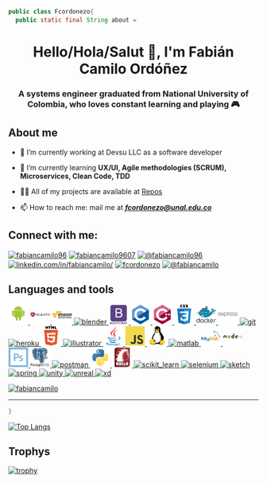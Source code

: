 ```java
public class Fcordonezo{
  public static final String about = 

```

<h1 align="center">Hello/Hola/Salut 👋, I'm Fabián Camilo Ordóñez</h1>
<h3 align="center">A systems engineer graduated from National University of Colombia, who loves constant learning and playing 🎮</h3>

## About me

- 🔭 I’m currently working at Devsu LLC as a software developer

- 🌱 I’m currently learning **UX/UI, Agile methodologies (SCRUM), Microservices, Clean Code, TDD**

- 👨‍💻 All of my projects are available at [Repos](https://github.com/fcordonezo?tab=repositories)

- 📫 How to reach me: mail me at ***fcordonezo@unal.edu.co***

## Connect with me:
<p align="left">

<a href="https://twitter.com/fabiancamilo96" target="blank"><img align="center" src="https://cdn.icon-icons.com/icons2/1183/PNG/512/1490133460-social-icons01_82210.png" alt="fabiancamilo96" height="50" width="50" /></a>
<a href="https://fb.com/fabiancamilo9607" target="blank"><img align="center" src="https://images.vexels.com/media/users/3/223136/isolated/preview/984f500cf9de4519b02b354346eb72e0-facebook-icon-redes-sociales-by-vexels.png" alt="fabiancamilo9607" height="50" width="50" /></a>
<a href="https://instagram.com/fabiancamilo96" target="blank"><img align="center" src="https://upload.wikimedia.org/wikipedia/commons/thumb/5/58/Instagram-Icon.png/769px-Instagram-Icon.png" alt="@fabiancamilo96" height="50" width="50" /></a>
<a href="https://linkedin.com/in/linkedin.com/in/fabiancamilo/" target="blank"><img align="center" src="https://image.flaticon.com/icons/png/512/174/174857.png" alt="linkedin.com/in/fabiancamilo/" height="50" width="50" /></a>
<a href="https://kaggle.com/fcordonezo" target="blank"><img align="center" src="https://cdn3.iconfinder.com/data/icons/logos-and-brands-adobe/512/189_Kaggle-512.png" alt="fcordonezo" height="50" width="50" /></a>
<a href="https://www.hackerearth.com/@fabiancamilo" target="blank"><img align="center" src="https://upload.wikimedia.org/wikipedia/commons/e/e8/HackerEarth_logo.png" alt="@fabiancamilo" height="50" width="50" /></a>
</p>

## Languages and tools
<p align="left"> <a href="https://developer.android.com" target="_blank"> <img src="https://raw.githubusercontent.com/devicons/devicon/master/icons/android/android-original-wordmark.svg" alt="android" width="40" height="40"/> </a> <a href="https://angular.io" target="_blank"> <img src="https://raw.githubusercontent.com/devicons/devicon/master/icons/angularjs/angularjs-original-wordmark.svg" alt="angularjs" width="40" height="40"/> </a> <a href="https://aws.amazon.com" target="_blank"> <img src="https://raw.githubusercontent.com/devicons/devicon/master/icons/amazonwebservices/amazonwebservices-original-wordmark.svg" alt="aws" width="40" height="40"/> </a> <a href="https://www.blender.org/" target="_blank"> <img src="https://download.blender.org/branding/community/blender_community_badge_white.svg" alt="blender" width="40" height="40"/> </a> <a href="https://getbootstrap.com" target="_blank"> <img src="https://raw.githubusercontent.com/devicons/devicon/master/icons/bootstrap/bootstrap-plain-wordmark.svg" alt="bootstrap" width="40" height="40"/> </a> <a href="https://www.cprogramming.com/" target="_blank"> <img src="https://raw.githubusercontent.com/devicons/devicon/master/icons/c/c-original.svg" alt="c" width="40" height="40"/> </a> <a href="https://www.w3schools.com/cpp/" target="_blank"> <img src="https://raw.githubusercontent.com/devicons/devicon/master/icons/cplusplus/cplusplus-original.svg" alt="cplusplus" width="40" height="40"/> </a> <a href="https://www.w3schools.com/css/" target="_blank"> <img src="https://raw.githubusercontent.com/devicons/devicon/master/icons/css3/css3-original-wordmark.svg" alt="css3" width="40" height="40"/> </a> <a href="https://www.docker.com/" target="_blank"> <img src="https://raw.githubusercontent.com/devicons/devicon/master/icons/docker/docker-original-wordmark.svg" alt="docker" width="40" height="40"/> </a> <a href="https://expressjs.com" target="_blank"> <img src="https://raw.githubusercontent.com/devicons/devicon/master/icons/express/express-original-wordmark.svg" alt="express" width="40" height="40"/> </a> <a href="https://git-scm.com/" target="_blank"> <img src="https://www.vectorlogo.zone/logos/git-scm/git-scm-icon.svg" alt="git" width="40" height="40"/> </a> <a href="https://heroku.com" target="_blank"> <img src="https://www.vectorlogo.zone/logos/heroku/heroku-icon.svg" alt="heroku" width="40" height="40"/> </a> <a href="https://www.w3.org/html/" target="_blank"> <img src="https://raw.githubusercontent.com/devicons/devicon/master/icons/html5/html5-original-wordmark.svg" alt="html5" width="40" height="40"/> </a> <a href="https://www.adobe.com/in/products/illustrator.html" target="_blank"> <img src="https://www.vectorlogo.zone/logos/adobe_illustrator/adobe_illustrator-icon.svg" alt="illustrator" width="40" height="40"/> </a> <a href="https://www.java.com" target="_blank"> <img src="https://raw.githubusercontent.com/devicons/devicon/master/icons/java/java-original.svg" alt="java" width="40" height="40"/> </a> <a href="https://developer.mozilla.org/en-US/docs/Web/JavaScript" target="_blank"> <img src="https://raw.githubusercontent.com/devicons/devicon/master/icons/javascript/javascript-original.svg" alt="javascript" width="40" height="40"/> </a> <a href="https://www.linux.org/" target="_blank"> <img src="https://raw.githubusercontent.com/devicons/devicon/master/icons/linux/linux-original.svg" alt="linux" width="40" height="40"/> </a> <a href="https://www.mathworks.com/" target="_blank"> <img src="https://raw.githubusercontent.com/simple-icons/simple-icons/master/icons/mathworks.svg" alt="matlab" width="40" height="40"/> </a> <a href="https://www.mysql.com/" target="_blank"> <img src="https://raw.githubusercontent.com/devicons/devicon/master/icons/mysql/mysql-original-wordmark.svg" alt="mysql" width="40" height="40"/> </a> <a href="https://nodejs.org" target="_blank"> <img src="https://raw.githubusercontent.com/devicons/devicon/master/icons/nodejs/nodejs-original-wordmark.svg" alt="nodejs" width="40" height="40"/> </a> <a href="https://www.photoshop.com/en" target="_blank"> <img src="https://raw.githubusercontent.com/devicons/devicon/master/icons/photoshop/photoshop-line.svg" alt="photoshop" width="40" height="40"/> </a> <a href="https://www.postgresql.org" target="_blank"> <img src="https://raw.githubusercontent.com/devicons/devicon/master/icons/postgresql/postgresql-original-wordmark.svg" alt="postgresql" width="40" height="40"/> </a> <a href="https://postman.com" target="_blank"> <img src="https://www.vectorlogo.zone/logos/getpostman/getpostman-icon.svg" alt="postman" width="40" height="40"/> </a> <a href="https://www.python.org" target="_blank"> <img src="https://raw.githubusercontent.com/devicons/devicon/master/icons/python/python-original.svg" alt="python" width="40" height="40"/> </a> <a href="https://rubyonrails.org" target="_blank"> <img src="https://raw.githubusercontent.com/devicons/devicon/master/icons/rails/rails-original-wordmark.svg" alt="rails" width="40" height="40"/> </a> <a href="https://scikit-learn.org/" target="_blank"> <img src="https://upload.wikimedia.org/wikipedia/commons/0/05/Scikit_learn_logo_small.svg" alt="scikit_learn" width="40" height="40"/> </a> <a href="https://www.selenium.dev" target="_blank"> <img src="https://raw.githubusercontent.com/detain/svg-logos/780f25886640cef088af994181646db2f6b1a3f8/svg/selenium-logo.svg" alt="selenium" width="40" height="40"/> </a> <a href="https://www.sketch.com/" target="_blank"> <img src="https://www.vectorlogo.zone/logos/sketchapp/sketchapp-icon.svg" alt="sketch" width="40" height="40"/> </a> <a href="https://spring.io/" target="_blank"> <img src="https://www.vectorlogo.zone/logos/springio/springio-icon.svg" alt="spring" width="40" height="40"/> </a> <a href="https://unity.com/" target="_blank"> <img src="https://www.vectorlogo.zone/logos/unity3d/unity3d-icon.svg" alt="unity" width="40" height="40"/> </a> <a href="https://unrealengine.com/" target="_blank"> <img src="https://raw.githubusercontent.com/kenangundogan/fontisto/036b7eca71aab1bef8e6a0518f7329f13ed62f6b/icons/svg/brand/unreal-engine.svg" alt="unreal" width="40" height="40"/> </a> <a href="https://www.adobe.com/products/xd.html" target="_blank"> <img src="https://cdn.worldvectorlogo.com/logos/adobe-xd.svg" alt="xd" width="40" height="40"/> </a> </p>


<p ><a href="https://www.buymeacoffee.com/fabiancamilo" > <img src="https://cdn.buymeacoffee.com/buttons/v2/default-yellow.png" height="50" width="210" alt="fabiancamilo" /></a></p>
  
___
```java
}
```

[![Top Langs](https://github-readme-stats.vercel.app/api/top-langs/?username=fcordonezo&layout=compact)](https://github.com/anuraghazra/github-readme-stats)

  
## Trophys
[![trophy](https://github-profile-trophy.vercel.app/?username=fcordonezo)](https://github.com/ryo-ma/github-profile-trophy)
